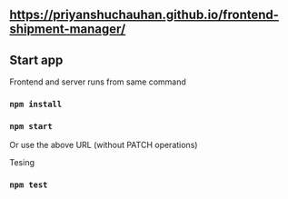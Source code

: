 ## https://priyanshuchauhan.github.io/frontend-shipment-manager/

## Start app

Frontend and server runs from same command

### `npm install`
### `npm start`

Or use the above URL (without PATCH operations)

Tesing

### `npm test`